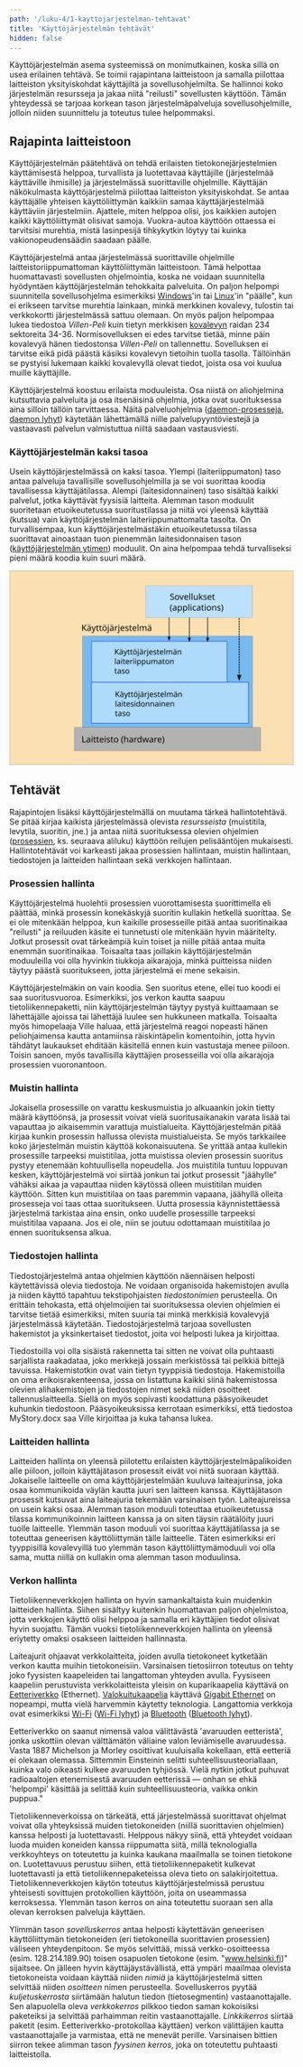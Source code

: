 ```yaml
---
path: '/luku-4/1-kayttojarjestelman-tehtavat'
title: 'Käyttöjärjestelmän tehtävät'
hidden: false
---
```


<div>
<lead>Käyttöjärjestelmän asema systeemissä on monimutkainen, koska sillä on usea erilainen tehtävä. Se toimii rajapintana laitteistoon ja samalla piilottaa laitteiston yksityiskohdat käyttäjiltä ja sovellusohjelmilta. Se hallinnoi koko järjestelmän resursseja ja jakaa niitä "reilusti" sovellusten käyttöön. Tämän yhteydessä se tarjoaa korkean tason järjestelmäpalveluja sovellusohjelmille, jolloin niiden suunnittelu ja toteutus tulee helpommaksi.</lead>
</div>

## Rajapinta laitteistoon
Käyttöjärjestelmän päätehtävä on tehdä erilaisten tietokonejärjestelmien käyttämisestä helppoa, turvallista ja luotettavaa käyttäjille (järjestelmää käyttäville ihmisille) ja järjestelmässä suorittaville ohjelmille. Käyttäjän näkökulmasta käyttöjärjestelmä piilottaa laitteiston yksityiskohdat. Se antaa käyttäjälle yhteisen käyttöliittymän kaikkiin samaa käyttäjärjestelmää käyttäviin järjestelmiin. Ajattele, miten helppoa olisi, jos kaikkien autojen kaikki käyttöliittymät olisivat samoja. Vuokra-autoa käyttöön ottaessa ei tarvitsisi murehtia, mistä lasinpesijä tihkykytkin löytyy tai kuinka vakionopeudensäädin saadaan päälle.

Käyttöjärjestelmä antaa järjestelmässä suorittaville ohjelmille laitteistoriippumattoman käyttöliittymän laitteistoon. Tämä helpottaa huomattavasti sovellusten ohjelmointia, koska ne voidaan suunnitella hyödyntäen käyttöjärjestelmän tehokkaita palveluita. On paljon helpompi suunnitella sovellusohjelma esimerkiksi [Windows](https://fi.wikipedia.org/wiki/Windows)'in tai [Linux](https://fi.wikipedia.org/wiki/Linux)'in "päälle", kun ei erikseen tarvitse murehtia lainkaan, minkä merkkinen kovalevy, tulostin tai verkkokortti järjestelmässä sattuu olemaan. On myös paljon helpompaa lukea tiedostoa _Villen-Peli_ kuin tietyn merkkisen [kovalevyn](https://fi.wikipedia.org/wiki/Kiintolevy) raidan 234 sektoreita 34-36. Normisovelluksen ei edes tarvitse tietää, minne päin kovalevyä hänen tiedostonsa _Villen-Peli_ on tallennettu. Sovelluksen ei tarvitse eikä pidä päästä käsiksi kovalevyn tietoihin tuolla tasolla. Tällöinhän se pystyisi lukemaan kaikki kovalevyllä olevat tiedot, joista osa voi kuulua muille käyttäjille.

Käyttöjärjestelmä koostuu erilaista moduuleista. Osa niistä on aliohjelmina kutsuttavia palveluita ja osa itsenäisinä ohjelmia, jotka ovat suorituksessa aina silloin tällöin tarvittaessa. Näitä palveluohjelmia
([daemon-prosesseja](https://en.wikipedia.org/wiki/Daemon_(computing)),
[daemon lyhyt](https://simple.wikipedia.org/wiki/Daemon_(computer_software)))
käytetään lähettämällä niille palvelupyyntöviestejä ja vastaavasti palvelun valmistuttua niiltä saadaan vastausviesti.

### Käyttöjärjestelmän kaksi tasoa
Usein käyttöjärjestelmässä on kaksi tasoa. Ylempi (laiteriippumaton) taso antaa palveluja tavallisille sovellusohjelmilla ja se voi suorittaa koodia tavallisessa käyttäjätilassa. Alempi (laitesidonnainen) taso sisältää kaikki palvelut, jotka käyttävät fyysisiä laitteita. Alemman tason moduulit suoritetaan etuoikeutetussa suoritustilassa ja niitä voi yleensä käyttää (kutsua) vain käyttöjärjestelmän laiteriippumattomalta tasolta. On turvallisempaa, kun käyttöjärjestelmästäkin etuoikeutetussa tilassa suorittavat ainoastaan tuon pienemmän laitesidonnaisen tason ([käyttöjärjestelmän ytimen](https://fi.wikipedia.org/wiki/K%C3%A4ytt%C3%B6j%C3%A4rjestelm%C3%A4n_ydin)) moduulit. On aina helpompaa tehdä turvalliseksi pieni määrä koodia kuin suuri määrä.

<!-- kuva lu08, kalvo 10: ch-4-1-kj-kaksi-tasoa -->

![Iso KJ-laatikko jaettu kahteen osaan. Yläosassa on KJ:n laiteriippumaton taso ja alaosassa sen laitesidonnainen taso. Ylhäältä päin KJ-laatikkoa käyttävät sovellukset. Alaosan laitesidonaisen tason alla on HW-laitteisto.](./ch-4-1-kj-kaksi-tasoa.svg)
<div>
<illustrations motive="ch-4-1-kj-kaksi-tasoa" frombottom="0" totalheight="100%"></illustrations>
</div>

## Tehtävät
Rajapintojen lisäksi käyttöjärjestelmällä on muutama tärkeä hallintotehtävä. Se pitää kirjaa kaikista järjestelmässä olevista _resursseista_ (muistitila, levytila, suoritin, jne.) ja antaa niitä suorituksessa olevien ohjelmien ([prosessien](https://fi.wikipedia.org/wiki/Prosessi_(tietotekniikka)), ks. seuraava aliluku) käyttöön reilujen pelisääntöjen mukaisesti. Hallintotehtävät voi karkeasti jakaa prosessien hallintaan, muistin hallintaan, tiedostojen ja laitteiden hallintaan sekä verkkojen hallintaan.

### Prosessien hallinta
Käyttöjärjestelmä huolehtii prosessien vuorottamisesta suorittimella eli päättää, minkä prosessin konekäskyjä suoritin kullakin hetkellä suorittaa. Se ei ole mitenkään helppoa, kun kaikille prosesseille pitää antaa suoritinaikaa "reilusti" ja reiluuden käsite ei tunnetusti ole mitenkään hyvin määritelty. Jotkut prosessit ovat tärkeämpiä kuin toiset ja niille pitää antaa muita enemmän suoritinaikaa. Toisaalta taas joillakin käyttöjärjestelmän moduuleilla voi olla hyvinkin tiukkoja aikarajoja, minkä puitteissa niiden täytyy päästä suoritukseen, jotta järjestelmä ei mene sekaisin.

Käyttöjärjestelmäkin on vain koodia. Sen suoritus etene, ellei tuo koodi ei saa suoritusvuoroa. Esimerkiksi, jos verkon kautta saapuu tietoliikennepaketti, niin käyttöjärjestelmän täytyy pystyä kuittaamaan se lähettäjälle ajoissa tai lähettäjä luulee sen hukkuneen matkalla. Toisaalta myös himopelaaja Ville haluaa, että järjestelmä reagoi nopeasti hänen peliohjaimensa kautta antamiinsa räiskintäpelin komentoihin, jotta hyvin tähdätyt laukaukset ehditään käsitellä ennen kuin vastustaja menee piiloon. Toisin sanoen, myös tavallisilla käyttäjien prosesseilla voi olla aikarajoja prosessien vuoronantoon.

### Muistin hallinta
Jokaisella prosessille on varattu keskusmuistia jo alkuaankin jokin tietty määrä käyttöönsä, ja prosessit voivat vielä suoritusaikanakin varata lisää tai vapauttaa jo aikaisemmin varattuja muistialueita. Käyttöjärjestelmän pitää kirjaa kunkin prosessin hallussa olevista muistialueista. Se myös tarkkailee koko järjestelmän muistin käyttöä kokonaisuutena. Se yrittää antaa kullekin prosessille tarpeeksi muistitilaa, jotta muistissa olevien prosessin suoritus pystyy etenemään kohtuullisella nopeudella. Jos muistitila tuntuu loppuvan kesken, käyttöjärjestelmä voi siirtää jonkun tai jotkut prosessit "jäähylle" vähäksi aikaa ja vapauttaa niiden käytössä olleen muistitilan muiden käyttöön. Sitten kun muistitilaa on taas paremmin vapaana, jäähyllä olleita prosesseja voi taas ottaa suoritukseen. Uutta prosessia käynnistettäessä järjestelmä tarkistaa aina ensin, onko uudelle prosessille tarpeeksi muistitilaa vapaana. Jos ei ole, niin se joutuu odottamaan muistitilaa jo ennen suorituksensa alkua.

### Tiedostojen hallinta
Tiedostojärjestelmä antaa ohjelmien käyttöön näennäisen helposti käytettävissä olevia tiedostoja. Ne voidaan organisoida hakemistojen avulla ja niiden käyttö tapahtuu tekstipohjaisten _tiedostonimien_ perusteella. On erittäin tehokasta, että ohjelmoijien tai suorituksessa olevien ohjelmien ei tarvitse tietää esimerkiksi, miten suuria tai minkä merkkisiä kovalevyjä järjestelmässä käytetään. Tiedostojärjestelmä tarjoaa sovellusten hakemistot ja yksinkertaiset tiedostot, joita voi helposti lukea ja kirjoittaa.

Tiedostoilla voi olla sisäistä rakennetta tai sitten ne voivat olla puhtaasti sarjallista raakadataa, joko merkkejä jossain merkistössä tai pelkkiä bittejä tavuissa. Hakemistotkin ovat vain tietyn tyyppisiä tiedostoja. Hakemistoilla on oma erikoisrakenteensa, jossa on listattuna kaikki siinä hakemistossa olevien alihakemistojen ja tiedostojen nimet sekä niiden osoitteet tallennuslaitteella. Siellä on myös sopivasti koodattuna pääsyoikeudet kuhunkin tiedostoon. Pääsyoikeuksissa kerrotaan esimerkiksi, että tiedostoa MyStory.docx saa Ville kirjoittaa ja kuka tahansa lukea.

### Laitteiden hallinta
Laitteiden hallinta on yleensä piilotettu erilaisten käyttöjärjestelmäpalikoiden alle piiloon, jolloin käyttäjätason prosessit eivät voi niitä suoraan käyttää. Jokaiselle laitteelle on oma käyttöjärjestelmään kuuluva laiteajurinsa, joka osaa kommunikoida väylän kautta juuri sen laitteen kanssa. Käyttäjätason prosessit kutsuvat aina laiteajuria tekemään varsinaisen työn. Laiteajureissa on usein kaksi osaa. Alemman tason moduuli toteuttaa etuoikeutetussa tilassa kommunikoinnin laitteen kanssa ja on siten täysin räätälöity juuri tuolle laitteelle. Ylemmän tason moduuli voi suorittaa käyttäjätilassa ja se toteuttaa geneerisen käyttöliittymän tälle laitteelle. Täten esimerkiksi eri tyyppisillä kovalevyillä tuo ylemmän tason käyttöliittymämoduuli voi olla sama, mutta niillä on kullakin oma alemman tason moduulinsa.

### Verkon hallinta
Tietoliikenneverkkojen hallinta on hyvin samankaltaista kuin muidenkin laitteiden hallinta. Siihen sisältyy kuitenkin huomattavan paljon ohjelmistoa, jotta verkkojen käyttö olisi helppoa ja samalla eri käyttäjien tiedot olisivat hyvin suojattu. Tämän vuoksi tietoliikenneverkkojen hallinta on yleensä eriytetty omaksi osakseen laitteiden hallinnasta.

Laiteajurit ohjaavat verkkolaitteita, joiden avulla tietokoneet kytketään verkon kautta muihin tietokoneisiin. Varsinaisen tietosiirron toteutus on tehty joko fyysisten kaapeleiden tai langattoman yhteyden avulla. Fyysiseen kaapeliin perustuvista verkkolaitteista yleisin on kuparikaapelia käyttävä on [Eetteriverkko](https://fi.wikipedia.org/wiki/Ethernet) (Ethernet). [Valokuitukaapelia](https://fi.wikipedia.org/wiki/Valokuitu) käyttävä [Gigabit Ethernet](https://fi.wikipedia.org/wiki/Gigabit_Ethernet) on nopeampi, mutta vielä harvemmin käytetty teknologia. Langattomia verkkoja ovat esimerkiksi
[Wi-Fi](https://en.wikipedia.org/wiki/Wi-Fi) ([Wi-Fi lyhyt](https://simple.wikipedia.org/wiki/Wi-Fi))
ja
[Bluetooth](https://fi.wikipedia.org/wiki/Bluetooth) ([Bluetooth lyhyt](https://simple.wikipedia.org/wiki/Bluetooth)).

<!-- note Eetteri. radiosignaali kulkee eetterissä -->

<text-box variant="example" name="Avaruuden eetteri">
    
Eetteriverkko on saanut nimensä valoa välittävästä 'avaruuden eetteristä', jonka uskottiin olevan välttämätön väliaine valon leviämiselle avaruudessa. Vasta 1887 Michelson ja Morley osoittivat kuuluisalla kokellaan, että eetteriä ei olekaan olemassa. Sittemmin Einsteinin selitti suhteellisuusteoriallaan, kuinka valo oikeasti kulkee avaruuden tyhjiössä. Vielä nytkin jotkut puhuvat radioaaltojen etenemisestä avaruuden eetterissä &mdash; onhan se ehkä 'helpompi' käsittää ja selittää kuin suhteellisuusteoria, vaikka onkin puppua."

</text-box>

Tietoliikenneverkoissa on tärkeätä, että järjestelmässä suorittavat ohjelmat voivat olla yhteyksissä muiden tietokoneiden (niillä suorittavien ohjelmien) kanssa helposti ja luotettavasti. Helppous näkyy siinä, että yhteydet voidaan luoda muiden koneiden kanssa riippumatta siitä, millä teknologialla verkkoyhteys on toteutettu ja kuinka kaukana maailmalla se toinen tietokone on. Luotettavuus perustuu siihen, että tietoliikennepaketit kulkevat luotettavasti ja että tietoliikennepaketeissa oleva tieto on salakirjoitettua. Tietoliikenneverkkojen käytön toteutus käyttöjärjestelmissä perustuu yhteisesti sovittujen protokollien käyttöön, joita on useammassa kerroksessa. Ylemmän tason kerros on aina toteutettu suoraan sen alla olevan kerroksen palveluja käyttäen.

Ylimmän tason _sovelluskerros_ antaa helposti käytettävän geneerisen käyttöliittymän tietokoneiden (eri tietokoneilla suorittavien prosessien) väliseen yhteydenpitoon. Se myös selvittää, missä verkko-osoitteessa (esim. 128.214.189.90) toisen osapuolen tietokone (esim. "www.helsinki.fi)" sijaitsee. On jälleen hyvin käyttäjäystävällistä, että ympäri maailmaa olevista tietokoneista voidaan käyttää niiden _nimiä_ ja käyttöjärjestelmä sitten selvittää niiden _osoitteen_ nimen perusteella. Sovelluskerros pyytää _kuljetuskerrosta_ siirtämään halutun tiedon (tietosegmentin) vastaanottajalle. Sen alapuolella oleva _verkkokerros_ pilkkoo tiedon saman kokoisiksi paketeiksi ja selvittää parhaimman reitin vastaanottajalle. _Linkkikerros_ siirtää paketit (esim. Eetteriverkko-protokollaa käyttäen) verkon välittäjien kautta vastaanottajalle ja varmistaa, että ne menevät perille. Varsinaisen bittien siirron tekee alimman tason _fyysinen kerros_, joka on toteutettu puhtaasti laitteistolla.

<!-- Quizes 4.1.1-3 -->
<div><quiznator id="5c371b7514524713f959c80d"></quiznator></div>
<div><quiznator id="5c372a6214524713f959c84b"></quiznator></div>
<div><quiznator id="5c372d30017ffc13eddc56d4"></quiznator></div>
